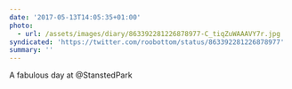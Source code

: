 ```yaml
---
date: '2017-05-13T14:05:35+01:00'
photo:
  - url: /assets/images/diary/863392281226878977-C_tiqZuWAAAVY7r.jpg
syndicated: 'https://twitter.com/roobottom/status/863392281226878977'
summary: ''
---
```

A fabulous day at @StanstedPark 
